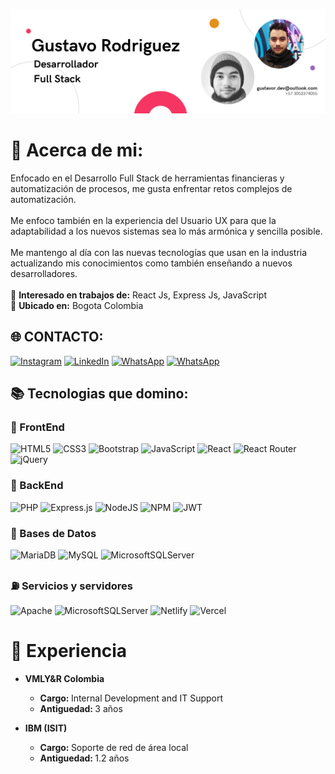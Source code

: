 ![banner](https://github.com/Gustavo19951/Gustavo19951/blob/main/Banner.png?raw=true)

# 💫 Acerca de mi:

Enfocado en el Desarrollo Full Stack de herramientas financieras y automatización de procesos, me gusta enfrentar retos complejos de automatización.
<br>
<br>
Me enfoco también en la experiencia del Usuario UX para que la adaptabilidad a los nuevos sistemas sea lo más armónica y sencilla posible.
<br>
<br>
Me mantengo al día con las nuevas tecnologías que usan en la industria actualizando mis conocimientos como también enseñando a nuevos desarrolladores.
<br>
<br>
🌆 <strong>Interesado en trabajos de:</strong> React Js, Express Js, JavaScript<br>
🤝 <strong>Ubicado en:</strong> Bogota Colombia<br>


## 🌐 CONTACTO:
[![Instagram](https://img.shields.io/badge/Instagram-E4405F?style=for-the-badge&logo=instagram&logoColor=white)](https://instagram.com/Gus_Rodri1)
[![LinkedIn](https://img.shields.io/badge/LinkedIn-0077B5?style=for-the-badge&logo=linkedin&logoColor=white)](https://linkedin.com/in/gustavoadolforodriguezbernal) 
[![WhatsApp](https://img.shields.io/badge/WhatsApp-25D366?style=for-the-badge&logo=whatsapp&logoColor=white)](https://api.WhatsApp.com/send?phone=3052374055) 
[![WhatsApp](https://img.shields.io/badge/Microsoft_Outlook-0078D4?style=for-the-badge&logo=microsoft-outlook&logoColor=white)](mailto:gustavor.dev.outlook.com)
## 📚 Tecnologias que domino:
### 📱 FrontEnd
![HTML5](https://img.shields.io/badge/html5-%23E34F26.svg?style=for-the-badge&logo=html5&logoColor=white)
![CSS3](https://img.shields.io/badge/css3-%231572B6.svg?style=for-the-badge&logo=css3&logoColor=white)
![Bootstrap](https://img.shields.io/badge/bootstrap-%23563D7C.svg?style=for-the-badge&logo=bootstrap&logoColor=white)
![JavaScript](https://img.shields.io/badge/javascript-%23323330.svg?style=for-the-badge&logo=javascript&logoColor=%23F7DF1E)
![React](https://img.shields.io/badge/react-%2320232a.svg?style=for-the-badge&logo=react&logoColor=%2361DAFB)
![React Router](https://img.shields.io/badge/React_Router-CA4245?style=for-the-badge&logo=react-router&logoColor=white)
![jQuery](https://img.shields.io/badge/jquery-%230769AD.svg?style=for-the-badge&logo=jquery&logoColor=white)

### 🧱 BackEnd
![PHP](https://img.shields.io/badge/php-%23777BB4.svg?style=for-the-badge&logo=php&logoColor=white)
![Express.js](https://img.shields.io/badge/express.js-%23404d59.svg?style=for-the-badge&logo=express&logoColor=%2361DAFB)
![NodeJS](https://img.shields.io/badge/node.js-6DA55F?style=for-the-badge&logo=node.js&logoColor=white)
![NPM](https://img.shields.io/badge/NPM-%23000000.svg?style=for-the-badge&logo=npm&logoColor=white)
![JWT](https://img.shields.io/badge/JWT-black?style=for-the-badge&logo=JSON%20web%20tokens)

### 🔩 Bases de Datos
![MariaDB](https://img.shields.io/badge/MariaDB-003545?style=for-the-badge&logo=mariadb&logoColor=white)
![MySQL](https://img.shields.io/badge/mysql-%2300f.svg?style=for-the-badge&logo=mysql&logoColor=white)
![MicrosoftSQLServer](https://img.shields.io/badge/Microsoft%20SQL%20Sever-CC2927?style=for-the-badge&logo=microsoft%20sql%20server&logoColor=white)

### ⛽ Servicios y servidores
![Apache](https://img.shields.io/badge/apache-%23D42029.svg?style=for-the-badge&logo=apache&logoColor=white)
![MicrosoftSQLServer](https://img.shields.io/badge/iis%20Sever-CC2927?style=for-the-badge&logo=microsoft&logoColor=white)
![Netlify](https://img.shields.io/badge/netlify-%23000000.svg?style=for-the-badge&logo=netlify&logoColor=#00C7B7)
![Vercel](https://img.shields.io/badge/vercel-%23000000.svg?style=for-the-badge&logo=vercel&logoColor=white)

# 🦺 Experiencia

* <strong>VMLY&R Colombia</strong>
  * <strong>Cargo: </strong>Internal Development and IT Support
  * <strong>Antiguedad: </strong>3 años

* <strong>IBM (ISIT)</strong>
  * <strong>Cargo: </strong>Soporte de red de área local
  * <strong>Antiguedad: </strong>1.2 años

<br>
<br>
<br>